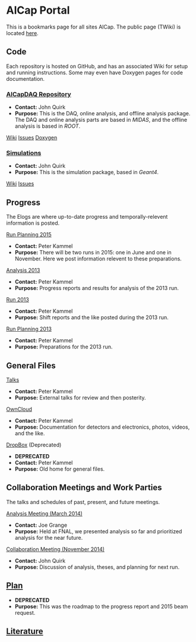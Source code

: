 <HEAD>
<link rel="shortcut icon" type="image/x-icon" href="https://alcap-org.github.io/favicon.ico">
</HEAD>

# AlCap Portal

This is a bookmarks page for all sites AlCap.
The public page (TWiki) is located [here](http://muon.npl.washington.edu/exp/AlCap/index.html).


## Code

Each repository is hosted on GitHub, and has an associated Wiki for setup and running instructions.
Some may even have Doxygen pages for code documentation.

### [AlCapDAQ Repository](https://github.com/alcap-org/AlcapDAQ)

* **Contact:** John Quirk
* **Purpose:** This is the DAQ, online analysis, and offline analysis package. The DAQ
               and online analysis parts are based in *MIDAS*, and the offline analysis
			   is based in *ROOT*.

[Wiki](https://github.com/alcap-org/AlcapDAQ/wiki)
[Issues](https://github.com/alcap-org/AlcapDAQ/issues?state=open)
[Doxygen](http://alcap-org.github.io/doxygen/AlcapDAQ/develop/index.html)

### [Simulations](https://github.com/alcap-org/g4sim)

* **Contact:** John Quirk
* **Purpose:** This is the simulation package, based in *Geant4*.

[Wiki](https://github.com/alcap-org/g4sim/wiki)
[Issues](https://github.com/alcap-org/g4sim/issues?state=open)


## Progress

The Elogs are where up-to-date progress and temporally-relevent information is posted.

[Run Planning 2015](https://muon.npl.washington.edu/elog/mu2e/R2015Prep)

* **Contact:** Peter Kammel
* **Purpose:** There will be two runs in 2015: one in June and one in November.
               Here we post information relevent to these preparations.

[Analysis 2013](https://muon.npl.washington.edu/elog/mu2e/Analysis-R13/)

* **Contact:** Peter Kammel
* **Purpose:** Progress reports and results for analysis of the 2013 run.

[Run 2013](https://muon.npl.washington.edu/elog/mu2e/RunPSI2013/)

* **Contact:** Peter Kammel
* **Purpose:** Shift reports and the like posted during the 2013 run.

[Run Planning 2013](https://muon.npl.washington.edu/elog/mu2e/Capture2012/)

* **Contact:** Peter Kammel
* **Purpose:** Preparations for the 2013 run.


## General Files

[Talks](https://muon.npl.washington.edu/elog/mu2e/Talks+AlCap/)

* **Contact:** Peter Kammel
* **Purpose:** External talks for review and then posterity.

[OwnCloud](https://marie.npl.washington.edu/owncloud/)

* **Contact:** Peter Kammel
* **Purpose:** Documentation for detectors and electronics, photos, videos, and the like.

[DropBox](https://www.dropbox.com/home/AlCap) (Deprecated)

* **DEPRECATED**
* **Contact:** Peter Kammel
* **Purpose:** Old home for general files.

## Collaboration Meetings and Work Parties

The talks and schedules of past, present, and future meetings.

[Analysis Meeting (March 2014)](https://indico.fnal.gov/conferenceDisplay.py?confId=8314)

* **Contact:** Joe Grange
* **Purpose:** Held at FNAL, we presented analysis so far and prioritized analysis for the near future.

[Collaboration Meeting (November 2014)](https://indico.fnal.gov/conferenceDisplay.py?confId=9077)

* **Contact:** John Quirk
* **Purpose:** Discussion of analysis, theses, and planning for next run.

## [Plan](https://github.com/alcap-org/AlcapDAQ/wiki/Master-Plan)

* **DEPRECATED**
* **Purpose:** This was the roadmap to the progress report and 2015 beam request.

## [Literature](https://github.com/alcap-org/AlcapDAQ/wiki/Literature)
